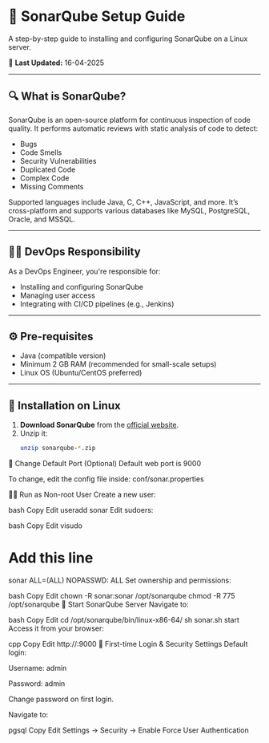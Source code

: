 # 🚀 SonarQube Setup Guide

A step-by-step guide to installing and configuring SonarQube on a Linux server.

📅 **Last Updated:** 16-04-2025

---

## 🔍 What is SonarQube?

SonarQube is an open-source platform for continuous inspection of code quality. It performs automatic reviews with static analysis of code to detect:

- Bugs
- Code Smells
- Security Vulnerabilities
- Duplicated Code
- Complex Code
- Missing Comments

Supported languages include Java, C, C++, JavaScript, and more. It’s cross-platform and supports various databases like MySQL, PostgreSQL, Oracle, and MSSQL.

---

## 👷‍♂️ DevOps Responsibility

As a DevOps Engineer, you're responsible for:
- Installing and configuring SonarQube
- Managing user access
- Integrating with CI/CD pipelines (e.g., Jenkins)

---

## ⚙️ Pre-requisites

- Java (compatible version)
- Minimum 2 GB RAM (recommended for small-scale setups)
- Linux OS (Ubuntu/CentOS preferred)

---

## 🐧 Installation on Linux

1. **Download SonarQube** from the [official website](https://www.sonarsource.com/products/sonarqube/downloads/).
2. Unzip it:
   ```bash
   unzip sonarqube-*.zip
🔄 Change Default Port (Optional)
Default web port is 9000

To change, edit the config file inside:
conf/sonar.properties

🧑‍💻 Run as Non-root User
Create a new user:

bash
Copy
Edit
useradd sonar
Edit sudoers:

bash
Copy
Edit
visudo
# Add this line
sonar  ALL=(ALL)  NOPASSWD: ALL
Set ownership and permissions:

bash
Copy
Edit
chown -R sonar:sonar /opt/sonarqube
chmod -R 775 /opt/sonarqube
🚀 Start SonarQube Server
Navigate to:

bash
Copy
Edit
cd /opt/sonarqube/bin/linux-x86-64/
sh sonar.sh start
Access it from your browser:

cpp
Copy
Edit
http://<your-server-ip>:9000
🔐 First-time Login & Security Settings
Default login:

Username: admin

Password: admin

Change password on first login.

Navigate to:

pgsql
Copy
Edit
Settings → Security → Enable Force User Authentication
